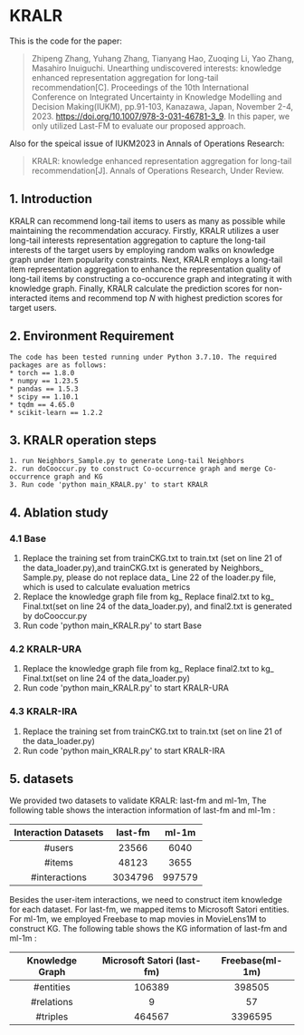 # KRALR

This is the code for the paper:
>Zhipeng Zhang, Yuhang Zhang, Tianyang Hao, Zuoqing Li, Yao Zhang, Masahiro Inuiguchi. Unearthing undiscovered interests: knowledge enhanced representation aggregation for long-tail recommendation[C]. Proceedings of the 10th International Conference on Integrated Uncertainty in Knowledge Modelling and Decision Making(IUKM), pp.91-103, Kanazawa, Japan, November 2-4, 2023. https://doi.org/10.1007/978-3-031-46781-3_9.
In this paper, we only utilized Last-FM to evaluate our proposed approach.
>
Also for the speical issue of IUKM2023 in Annals of Operations Research:
>KRALR: knowledge enhanced representation aggregation for long-tail recommendation[J]. Annals of Operations Research, Under Review.


## 1. Introduction
KRALR can recommend long-tail items to users as many as possible while maintaining the recommendation accuracy. Firstly, KRALR utilizes a user long-tail interests representation aggregation to capture the long-tail interests of the target users by employing random walks on knowledge graph under item popularity constraints.
Next, KRALR employs a long-tail item representation aggregation to enhance the representation quality of long-tail items by constructing a co-occurence graph and integrating it with knowledge graph. Finally, KRALR calculate the prediction scores for non-interacted items and recommend top $N$ with highest prediction scores for target users.


## 2. Environment Requirement
```
The code has been tested running under Python 3.7.10. The required packages are as follows:
* torch == 1.8.0
* numpy == 1.23.5
* pandas == 1.5.3
* scipy == 1.10.1
* tqdm == 4.65.0
* scikit-learn == 1.2.2
```

## 3. KRALR operation steps
```
1. run Neighbors_Sample.py to generate Long-tail Neighbors
2. run doCooccur.py to construct Co-occurrence graph and merge Co-occurrence graph and KG
3. Run code 'python main_KRALR.py' to start KRALR
```

## 4. Ablation study
### 4.1 Base
1. Replace the training set from trainCKG.txt to train.txt (set on line 21 of the data_loader.py),and trainCKG.txt is generated by Neighbors_ Sample.py, please do not replace data_ Line 22 of the loader.py file, which is used to calculate evaluation metrics
2. Replace the knowledge graph file from kg_ Replace final2.txt to kg_ Final.txt(set on line 24 of the data_loader.py), and final2.txt is generated by doCooccur.py
3. Run code 'python main_KRALR.py' to start Base

### 4.2 KRALR-URA
1. Replace the knowledge graph file from kg_ Replace final2.txt to kg_ Final.txt(set on line 24 of the data_loader.py)
2. Run code 'python main_KRALR.py' to start KRALR-URA

### 4.3 KRALR-IRA
1. Replace the training set from trainCKG.txt to train.txt (set on line 21 of the data_loader.py)
2. Run code 'python main_KRALR.py' to start KRALR-IRA



## 5. datasets
We provided two datasets to validate KRALR: last-fm and ml-1m,  The following table shows the interaction information of last-fm  and ml-1m :

|  Interaction Datasets   |    last-fm     |  ml-1m  |
|  :---------------:   |:--------------:|:-------:|
|       #users        |     23566      |  6040   |
|       #items        |     48123      |  3655   |
|    #interactions    |    3034796     | 997579  |

 Besides the user-item interactions, we need to construct item knowledge for each dataset. For last-fm, we mapped items to Microsoft Satori entities. For ml-1m, we employed Freebase to map movies in MovieLens1M to construct KG.
The following table shows the KG information of last-fm  and ml-1m :

| Knowledge Graph |   Microsoft Satori (last-fm)   |  Freebase(ml-1m)  |
|:---------------:|          :-----------:         |     :-------:     |
|   #entities    |              106389            |       398505      |
|   #relations   |                 9              |         57        |
|    #triples    |              464567            |       3396595     |



